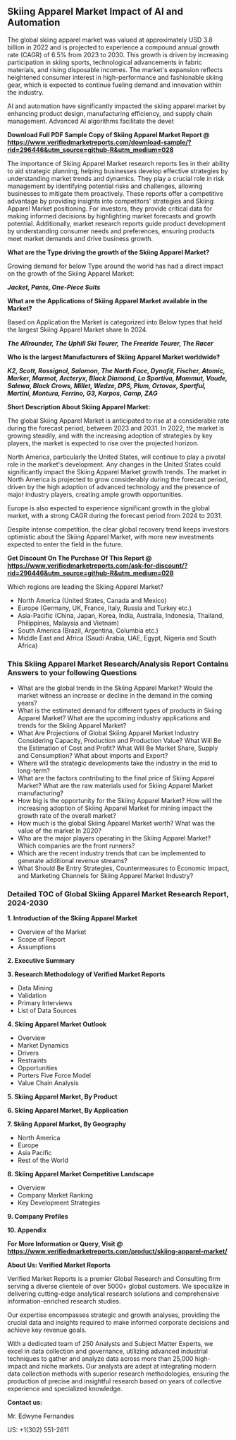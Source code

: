 <h2>Skiing Apparel Market Impact of AI and Automation</h2><p>The global skiing apparel market was valued at approximately USD 3.8 billion in 2022 and is projected to experience a compound annual growth rate (CAGR) of 6.5% from 2023 to 2030. This growth is driven by increasing participation in skiing sports, technological advancements in fabric materials, and rising disposable incomes. The market's expansion reflects heightened consumer interest in high-performance and fashionable skiing gear, which is expected to continue fueling demand and innovation within the industry.</p><p>AI and automation have significantly impacted the skiing apparel market by enhancing product design, manufacturing efficiency, and supply chain management. Advanced AI algorithms facilitate the devet</p><p id="" class=""><strong>Download Full PDF Sample Copy of Skiing Apparel Market Report @ <a href="https://www.verifiedmarketreports.com/download-sample/?rid=296446&utm_source=github-R&utm_medium=028" target="_blank">https://www.verifiedmarketreports.com/download-sample/?rid=296446&utm_source=github-R&utm_medium=028</a></strong></p><p>The importance of&nbsp;Skiing Apparel Market research reports lies in their ability to aid strategic planning, helping businesses develop effective strategies by understanding market trends and dynamics. They play a crucial role in risk management by identifying potential risks and challenges, allowing businesses to mitigate them proactively. These reports offer a competitive advantage by providing insights into competitors' strategies and Skiing Apparel Market positioning. For investors, they provide critical data for making informed decisions by highlighting market forecasts and growth potential. Additionally, market research reports guide product development by understanding consumer needs and preferences, ensuring products meet market demands and drive business growth.</p><p><strong>What are the&nbsp;Type driving the growth of the Skiing Apparel Market?</strong></p><p id="" class="">Growing demand for below Type around the world has had a direct impact on the growth of the Skiing Apparel Market:</p><em><strong>Jacket, Pants, One-Piece Suits</strong></em></p><strong>What are the&nbsp;Applications&nbsp;of Skiing Apparel Market available in the Market?</strong></p><p id="" class="">Based on Application the Market is categorized into Below types that held the largest Skiing Apparel Market share In 2024.</p><em><strong>The Allrounder, The Uphill Ski Tourer, The Freeride Tourer, The Racer</strong></em></p><strong>Who is the largest Manufacturers of Skiing Apparel Market worldwide?</strong></p><p><em><strong>K2, Scott, Rossignol, Salomon, The North Face, Dynafit, Fischer, Atomic, Marker, Marmot, Arcteryx, Black Diamond, La Sportiva, Mammut, Vaude, Salewa, Black Crows, Millet, Wedze, DPS, Plum, Ortovox, Sportful, Martini, Montura, Ferrino, G3, Karpos, Camp, ZAG</strong></em></p><p id="" class=""><strong>Short Description About Skiing Apparel Market:</strong></p><p>The global Skiing Apparel Market is anticipated to rise at a considerable rate during the forecast period, between 2023 and 2031. In 2022, the market is growing steadily, and with the increasing adoption of strategies by key players, the market is expected to rise over the projected horizon.</p><p>North America, particularly the United States, will continue to play a pivotal role in the market's development. Any changes in the United States could significantly impact the Skiing Apparel Market growth trends. The market in North America is projected to grow considerably during the forecast period, driven by the high adoption of advanced technology and the presence of major industry players, creating ample growth opportunities.</p><p>Europe is also expected to experience significant growth in the global market, with a strong CAGR during the forecast period from 2024 to 2031.</p><p>Despite intense competition, the clear global recovery trend keeps investors optimistic about the Skiing Apparel Market, with more new investments expected to enter the field in the future.</p><p id="" class=""><strong>Get Discount On The Purchase Of This Report @ <a href="https://www.verifiedmarketreports.com/ask-for-discount/?rid=296446&utm_source=github-R&utm_medium=028" target="_blank">https://www.verifiedmarketreports.com/ask-for-discount/?rid=296446&utm_source=github-R&utm_medium=028</a></strong></p>Which regions are leading the Skiing Apparel Market?</p><ul><li>North America (United States, Canada and Mexico)</li><li>Europe (Germany, UK, France, Italy, Russia and Turkey etc.)</li><li>Asia-Pacific (China, Japan, Korea, India, Australia, Indonesia, Thailand, Philippines, Malaysia and Vietnam)</li><li>South America (Brazil, Argentina, Columbia etc.)</li><li>Middle East and Africa (Saudi Arabia, UAE, Egypt, Nigeria and South Africa)</li></ul><h3 id="" class="">This Skiing Apparel Market Research/Analysis Report Contains Answers to your following Questions</h3><ul><li>What are the global trends in the Skiing Apparel Market? Would the market witness an increase or decline in the demand in the coming years?</li><li>What is the estimated demand for different types of products in Skiing Apparel Market? What are the upcoming industry applications and trends for the Skiing Apparel Market?</li><li>What Are Projections of Global Skiing Apparel Market Industry Considering Capacity, Production and Production Value? What Will Be the Estimation of Cost and Profit? What Will Be Market Share, Supply and Consumption? What about imports and Export?</li><li>Where will the strategic developments take the industry in the mid to long-term?</li><li>What are the factors contributing to the final price of Skiing Apparel Market? What are the raw materials used for Skiing Apparel Market manufacturing?</li><li>How big is the opportunity for the Skiing Apparel Market? How will the increasing adoption of Skiing Apparel Market for mining impact the growth rate of the overall market?</li><li>How much is the global Skiing Apparel Market worth? What was the value of the market In 2020?</li><li>Who are the major players operating in the Skiing Apparel Market? Which companies are the front runners?</li><li>Which are the recent industry trends that can be implemented to generate additional revenue streams?</li><li>What Should Be Entry Strategies, Countermeasures to Economic Impact, and Marketing Channels for Skiing Apparel Market Industry?</li></ul><h3 id="" class="">Detailed TOC of Global Skiing Apparel Market Research Report, 2024-2030</h3><p id="" class=""><strong>1. Introduction of the Skiing Apparel Market</strong></p><ul><li>Overview of the Market</li><li>Scope of Report</li><li>Assumptions</li></ul><p id="" class=""><strong>2. Executive Summary</strong></p><p id="" class=""><strong>3. Research Methodology of Verified Market Reports</strong></p><ul><li>Data Mining</li><li>Validation</li><li>Primary Interviews</li><li>List of Data Sources</li></ul><p id="" class=""><strong>4. Skiing Apparel Market Outlook</strong></p><ul><li>Overview</li><li>Market Dynamics</li><li>Drivers</li><li>Restraints</li><li>Opportunities</li><li>Porters Five Force Model</li><li>Value Chain Analysis</li></ul><p id="" class=""><strong>5. Skiing Apparel Market, By Product</strong></p><p id="" class=""><strong>6. Skiing Apparel Market, By Application</strong></p><p id="" class=""><strong>7. Skiing Apparel Market, By Geography</strong></p><ul><li>North America</li><li>Europe</li><li>Asia Pacific</li><li>Rest of the World</li></ul><p id="" class=""><strong>8. Skiing Apparel Market Competitive Landscape</strong></p><ul><li>Overview</li><li>Company Market Ranking</li><li>Key Development Strategies</li></ul><p id="" class=""><strong>9. Company Profiles</strong></p><p id="" class=""><strong>10. Appendix</strong></p><p id="" class=""><strong>For More Information or Query, Visit @ <a href="https://www.verifiedmarketreports.com/product/skiing-apparel-market/" target="_blank">https://www.verifiedmarketreports.com/product/skiing-apparel-market/</a></strong></p><p id="" class=""><strong>About Us: Verified Market Reports</strong></p><p id="" class="">Verified Market Reports is a premier Global Research and Consulting firm serving a diverse clientele of over 5000+ global customers. We specialize in delivering cutting-edge analytical research solutions and comprehensive information-enriched research studies.</p><p id="" class="">Our expertise encompasses strategic and growth analyses, providing the crucial data and insights required to make informed corporate decisions and achieve key revenue goals.</p><p id="" class="">With a dedicated team of 250 Analysts and Subject Matter Experts, we excel in data collection and governance, utilizing advanced industrial techniques to gather and analyze data across more than 25,000 high-impact and niche markets. Our analysts are adept at integrating modern data collection methods with superior research methodologies, ensuring the production of precise and insightful research based on years of collective experience and specialized knowledge.</p><p id="" class=""><strong>Contact us:</strong></p><p id="" class="">Mr. Edwyne Fernandes</p><p id="" class="">US: +1(302) 551-2611</p>